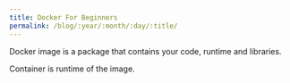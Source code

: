 ```yaml
---
title: Docker For Beginners
permalink: /blog/:year/:month/:day/:title/
---
```


Docker image is a package that contains your code, runtime and libraries.

Container is runtime of the image.
